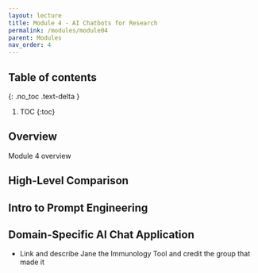 ```yaml
---
layout: lecture
title: Module 4 - AI Chatbots for Research
permalink: /modules/module04
parent: Modules
nav_order: 4
---
```


## Table of contents
{: .no_toc .text-delta }

1. TOC
{:toc}

## Overview
Module 4 overview

## High-Level Comparison 

## Intro to Prompt Engineering

## Domain-Specific AI Chat Application
- Link and describe Jane the Immunology Tool and credit the group that made it 